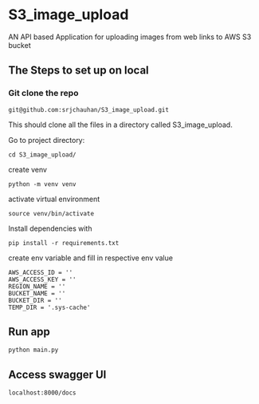 # S3_image_upload
AN API based Application for uploading images from web links to AWS S3 bucket

## The Steps to set up on local 
### Git clone the repo
```
git@github.com:srjchauhan/S3_image_upload.git
```
This should clone all the files in a directory called S3_image_upload.

Go to  project directory:
```
cd S3_image_upload/
```


create venv
```
python -m venv venv
```
activate virtual environment
```
source venv/bin/activate
```
Install dependencies with 

```
pip install -r requirements.txt
```

create env variable and fill in respective env value 
```
AWS_ACCESS_ID = ''
AWS_ACCESS_KEY = ''
REGION_NAME = ''
BUCKET_NAME = ''
BUCKET_DIR = ''
TEMP_DIR = '.sys-cache'
```
## Run app

```
python main.py
```

## Access swagger UI 
```
localhost:8000/docs
```